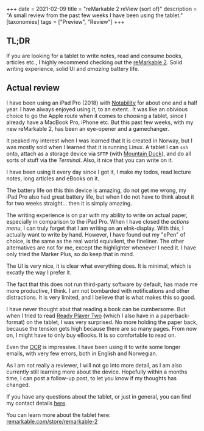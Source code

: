 +++
date = 2021-02-09 
title = "reMarkable 2 reView (sort of)"
description = "A small review from the past few weeks I have been using the tablet."
[taxonomies]
tags = ["Preview", "Review"] 
+++

## TL;DR
If you are looking for a tablet to write notes, read and consume books, articles etc., I highly recommend checking out the [reMarkable 2](https://remarkable.com/store/remarkable-2). Solid writing experience, solid UI and *amazing* battery life.

## Actual review
I have been using an iPad Pro (2018) with [Notability](https://www.gingerlabs.com/) for about one and a half year. I have always enjoyed using it, to an extent.. It was like an obivious choice to go the Apple route when it comes to choosing a tablet, since I already have a MacBook Pro, iPhone etc. But this past few weeks, with my new reMarkable 2, has been an eye-opener and a gamechanger.

It peaked my interest when I was learned that it is created in Norway, but I was mostly sold when I learned that it is running Linux. A tablet I can `ssh` onto, attach as a storage device via `SFTP` (with [Mountain Duck](https://mountainduck.io/)), and do all sorts of stuff via the *Terminal*. Also, it nice that you can write on it.

I have been using it every day since I got it, I make my todos, read lecture notes, long articles and eBooks on it.

The battery life on this thin device is amazing, do not get me wrong, my iPad Pro also had great battery life, but when I do not have to think about it for two weeks straight... then it is simply amazing.

The writing experience is on par with my ability to write on actual paper, especially in comparison to the iPad Pro. When I have closed the *actions menu*, I can truly forget that I am writing on an eInk-display. With this, I actually want to write by hand. However, I have found out my "ePen" of choice, is the same as the real world equivilent, the fineliner. The other alternatives are not for me, except the highlighter whenever I need it. I have only tried the Marker Plus, so do keep
that in mind.

The UI is very nice, it is clear what everything does. It is minimal, which is excatly the way I prefer it.

The fact that this does not run third-party software by default, has made me more productive, I think. I am not bombarded with notifications and other distractions. It is very limited, and I believe that is what makes this so good.

I have never thought abut that reading a book can be cumbersome. But when I tried to read [Ready Player Two](https://en.wikipedia.org/wiki/Ready_Player_Two) (which I also have in a paperback-format) on the tablet, I was very surprised. No more holding the paper back, because the tension gets high because there are so many pages. From now on, I might have to only buy eBooks. It is so comfortable to read on.

Even the [OCR](https://en.wikipedia.org/wiki/Optical_character_recognition) is impressive. I have been using it to write some longer emails, with very few errors, both in English and Norwegian.

As I am not really a reviewer, I will not go into more detail, as I am also currently still learning more about the device. Hopefully within a months time, I can post a follow-up post, to let you know if my thoughts has changed.

If you have any questions about the tablet, or just in general, you can find my contact details [here](/contact).

You can learn more about the tablet here: [remarkable.com/store/remarkable-2](https://remarkable.com/store/remarkable-2)
